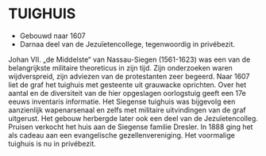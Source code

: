 # TUIGHUIS

* Gebouwd naar 1607
* Darnaa deel van de Jezuïetencollege, tegenwoordig in privébezit.

Johan VII. „de Middelste“ van Nassau-Siegen (1561-1623) was een van de belangrijkste militaire theoreticus in zijn tijd. Zijn onderzoeken waren wijdverspreid, zijn adviezen van de protestanten zeer begeerd. Naar 1607 liet de graf het tuighuis met gesteente uit grauwacke oprichten. Over het aantal en de diversiteit van de hier opgeslagen oorlogstuig geeft een 17e eeuws inventaris informatie. Het Siegense tuighuis was bijgevolg een aanzienlijk wapenarsenaal en zelfs met militaire uitvindingen van de graf uitgerust. Het gebouw herbergde later ook een deel van de Jezuïetencolleg. Pruisen verkocht het huis aan de Siegense familie Dresler. In 1888 ging het als cadeau aan een evangelische gezellenvereniging. Het voormalige tuighuis is nu in privébezit. 
